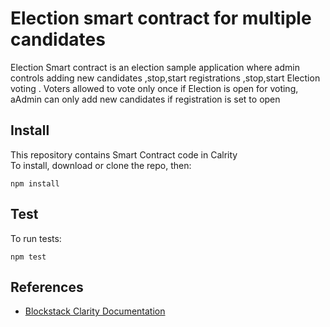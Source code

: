 # Election smart contract for multiple candidates

Election Smart contract is an election sample application where admin controls adding new candidates ,stop,start registrations ,stop,start Election voting .
Voters allowed to vote only once if Election is open for voting,
aAdmin can only add new candidates if registration is set to open

## Install

This repository contains Smart Contract code in Calrity  
To install, download or clone the repo, then:

`npm install`

## Test

To run tests:

`npm test`

## References

- [Blockstack Clarity Documentation](https://docs.blockstack.org/core/smart/clarityref)
